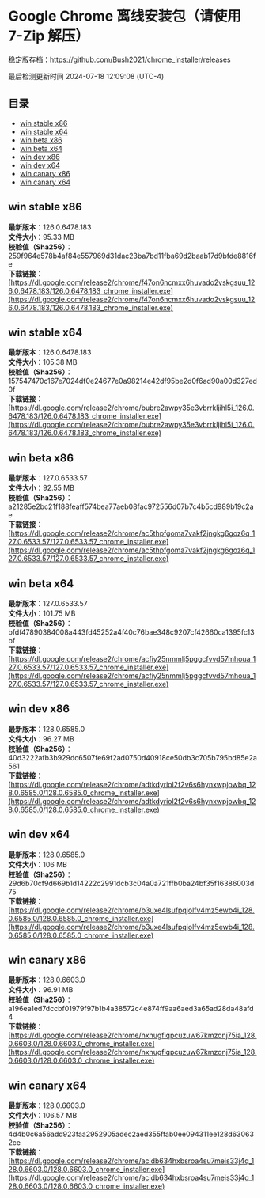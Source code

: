 # Google Chrome 离线安装包（请使用 7-Zip 解压）
稳定版存档：<https://github.com/Bush2021/chrome_installer/releases>

最后检测更新时间
2024-07-18 12:09:08 (UTC-4)


## 目录
* [win stable x86](https://github.com/Bush2021/chrome_installer?tab=readme-ov-file#win-stable-x86)
* [win stable x64](https://github.com/Bush2021/chrome_installer?tab=readme-ov-file#win-stable-x64)
* [win beta x86](https://github.com/Bush2021/chrome_installer?tab=readme-ov-file#win-beta-x86)
* [win beta x64](https://github.com/Bush2021/chrome_installer?tab=readme-ov-file#win-beta-x64)
* [win dev x86](https://github.com/Bush2021/chrome_installer?tab=readme-ov-file#win-dev-x86)
* [win dev x64](https://github.com/Bush2021/chrome_installer?tab=readme-ov-file#win-dev-x64)
* [win canary x86](https://github.com/Bush2021/chrome_installer?tab=readme-ov-file#win-canary-x86)
* [win canary x64](https://github.com/Bush2021/chrome_installer?tab=readme-ov-file#win-canary-x64)

## win stable x86
**最新版本**：126.0.6478.183  
**文件大小**：95.33 MB  
**校验值（Sha256）**：259f964e578b4af84e557969d31dac23ba7bd11fba69d2baab17d9bfde8816fe  
**下载链接**：[https://dl.google.com/release2/chrome/f47on6ncmxx6huvado2vskgsuu_126.0.6478.183/126.0.6478.183_chrome_installer.exe](https://dl.google.com/release2/chrome/f47on6ncmxx6huvado2vskgsuu_126.0.6478.183/126.0.6478.183_chrome_installer.exe)  

## win stable x64
**最新版本**：126.0.6478.183  
**文件大小**：105.38 MB  
**校验值（Sha256）**：157547470c167e7024df0e24677e0a98214e42df95be2d0f6ad90a00d327ed0f  
**下载链接**：[https://dl.google.com/release2/chrome/bubre2awpy35e3vbrrkljihl5i_126.0.6478.183/126.0.6478.183_chrome_installer.exe](https://dl.google.com/release2/chrome/bubre2awpy35e3vbrrkljihl5i_126.0.6478.183/126.0.6478.183_chrome_installer.exe)  

## win beta x86
**最新版本**：127.0.6533.57  
**文件大小**：92.55 MB  
**校验值（Sha256）**：a21285e2bc21f188feaff574bea77aeb08fac972556d07b7c4b5cd989b19c2ae  
**下载链接**：[https://dl.google.com/release2/chrome/ac5thpfgoma7vakf2jngkg6goz6q_127.0.6533.57/127.0.6533.57_chrome_installer.exe](https://dl.google.com/release2/chrome/ac5thpfgoma7vakf2jngkg6goz6q_127.0.6533.57/127.0.6533.57_chrome_installer.exe)  

## win beta x64
**最新版本**：127.0.6533.57  
**文件大小**：101.75 MB  
**校验值（Sha256）**：bfdf47890384008a443fd45252a4f40c76bae348c9207cf42660ca1395fc13bf  
**下载链接**：[https://dl.google.com/release2/chrome/acfiy25nmmlj5pggcfvvd57mhoua_127.0.6533.57/127.0.6533.57_chrome_installer.exe](https://dl.google.com/release2/chrome/acfiy25nmmlj5pggcfvvd57mhoua_127.0.6533.57/127.0.6533.57_chrome_installer.exe)  

## win dev x86
**最新版本**：128.0.6585.0  
**文件大小**：96.27 MB  
**校验值（Sha256）**：40d3222afb3b929dc6507fe69f2ad0750d40918ce50db3c705b795bd85e2a561  
**下载链接**：[https://dl.google.com/release2/chrome/adtkdyriol2f2v6s6hynxwpjowbq_128.0.6585.0/128.0.6585.0_chrome_installer.exe](https://dl.google.com/release2/chrome/adtkdyriol2f2v6s6hynxwpjowbq_128.0.6585.0/128.0.6585.0_chrome_installer.exe)  

## win dev x64
**最新版本**：128.0.6585.0  
**文件大小**：106 MB  
**校验值（Sha256）**：29d6b70cf9d669b1d14222c2991dcb3c04a0a721ffb0ba24bf35f16386003d75  
**下载链接**：[https://dl.google.com/release2/chrome/b3uxe4lsufpqjolfv4mz5ewb4i_128.0.6585.0/128.0.6585.0_chrome_installer.exe](https://dl.google.com/release2/chrome/b3uxe4lsufpqjolfv4mz5ewb4i_128.0.6585.0/128.0.6585.0_chrome_installer.exe)  

## win canary x86
**最新版本**：128.0.6603.0  
**文件大小**：96.91 MB  
**校验值（Sha256）**：a196ea1ed7dccbf01979f97b1b4a38572c4e874ff9aa6aed3a65ad28da48afd4  
**下载链接**：[https://dl.google.com/release2/chrome/nxnugfiqpcuzuw67kmzonj75ia_128.0.6603.0/128.0.6603.0_chrome_installer.exe](https://dl.google.com/release2/chrome/nxnugfiqpcuzuw67kmzonj75ia_128.0.6603.0/128.0.6603.0_chrome_installer.exe)  

## win canary x64
**最新版本**：128.0.6603.0  
**文件大小**：106.57 MB  
**校验值（Sha256）**：4d4b0c6a56add923faa2952905adec2aed355ffab0ee094311ee128d630632ce  
**下载链接**：[https://dl.google.com/release2/chrome/acidb634hxbsroa4su7meis33j4q_128.0.6603.0/128.0.6603.0_chrome_installer.exe](https://dl.google.com/release2/chrome/acidb634hxbsroa4su7meis33j4q_128.0.6603.0/128.0.6603.0_chrome_installer.exe)  

